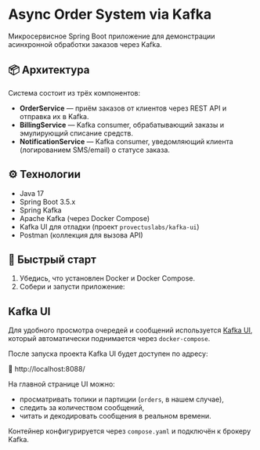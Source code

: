 # Async Order System via Kafka

Микросервисное Spring Boot приложение для демонстрации асинхронной обработки заказов через Kafka.

## 📦 Архитектура

Система состоит из трёх компонентов:

- **OrderService** — приём заказов от клиентов через REST API и отправка их в Kafka.
- **BillingService** — Kafka consumer, обрабатывающий заказы и эмулирующий списание средств.
- **NotificationService** — Kafka consumer, уведомляющий клиента (логированием SMS/email) о статусе заказа.

## ⚙️ Технологии

- Java 17
- Spring Boot 3.5.x
- Spring Kafka
- Apache Kafka (через Docker Compose)
- Kafka UI для отладки (проект `provectuslabs/kafka-ui`)
- Postman (коллекция для вызова API)

## 🚀 Быстрый старт

1. Убедись, что установлен Docker и Docker Compose.
2. Собери и запусти приложение:

## Kafka UI

Для удобного просмотра очередей и сообщений используется [Kafka UI](https://github.com/provectus/kafka-ui), который автоматически поднимается через `docker-compose`.

После запуска проекта Kafka UI будет доступен по адресу:

🧭 http://localhost:8088/

На главной странице UI можно:
- просматривать топики и партиции (`orders`, в нашем случае),
- следить за количеством сообщений,
- читать и декодировать сообщения в реальном времени.

Контейнер конфигурируется через `compose.yaml` и подключён к брокеру Kafka.
